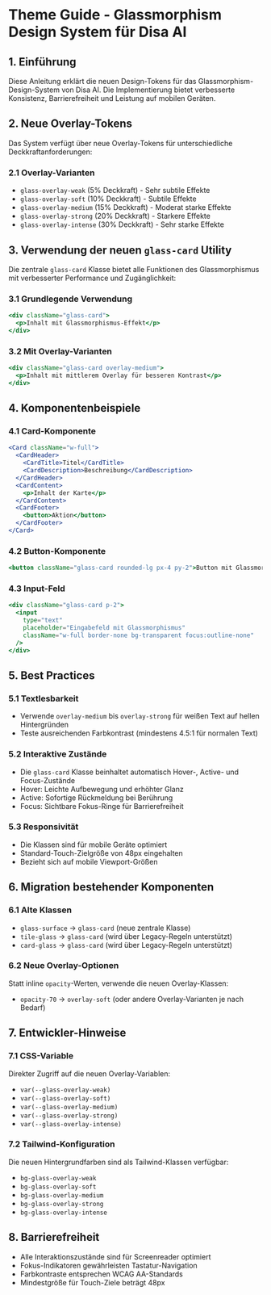 # Theme Guide - Glassmorphism Design System für Disa AI

## 1. Einführung

Diese Anleitung erklärt die neuen Design-Tokens für das Glassmorphism-Design-System von Disa AI. Die Implementierung bietet verbesserte Konsistenz, Barrierefreiheit und Leistung auf mobilen Geräten.

## 2. Neue Overlay-Tokens

Das System verfügt über neue Overlay-Tokens für unterschiedliche Deckkraftanforderungen:

### 2.1 Overlay-Varianten

- `glass-overlay-weak` (5% Deckkraft) - Sehr subtile Effekte
- `glass-overlay-soft` (10% Deckkraft) - Subtile Effekte
- `glass-overlay-medium` (15% Deckkraft) - Moderat starke Effekte
- `glass-overlay-strong` (20% Deckkraft) - Starkere Effekte
- `glass-overlay-intense` (30% Deckkraft) - Sehr starke Effekte

## 3. Verwendung der neuen `glass-card` Utility

Die zentrale `glass-card` Klasse bietet alle Funktionen des Glassmorphismus mit verbesserter Performance und Zugänglichkeit:

### 3.1 Grundlegende Verwendung

```jsx
<div className="glass-card">
  <p>Inhalt mit Glassmorphismus-Effekt</p>
</div>
```

### 3.2 Mit Overlay-Varianten

```jsx
<div className="glass-card overlay-medium">
  <p>Inhalt mit mittlerem Overlay für besseren Kontrast</p>
</div>
```

## 4. Komponentenbeispiele

### 4.1 Card-Komponente

```jsx
<Card className="w-full">
  <CardHeader>
    <CardTitle>Titel</CardTitle>
    <CardDescription>Beschreibung</CardDescription>
  </CardHeader>
  <CardContent>
    <p>Inhalt der Karte</p>
  </CardContent>
  <CardFooter>
    <button>Aktion</button>
  </CardFooter>
</Card>
```

### 4.2 Button-Komponente

```jsx
<button className="glass-card rounded-lg px-4 py-2">Button mit Glassmorphismus</button>
```

### 4.3 Input-Feld

```jsx
<div className="glass-card p-2">
  <input
    type="text"
    placeholder="Eingabefeld mit Glassmorphismus"
    className="w-full border-none bg-transparent focus:outline-none"
  />
</div>
```

## 5. Best Practices

### 5.1 Textlesbarkeit

- Verwende `overlay-medium` bis `overlay-strong` für weißen Text auf hellen Hintergründen
- Teste ausreichenden Farbkontrast (mindestens 4.5:1 für normalen Text)

### 5.2 Interaktive Zustände

- Die `glass-card` Klasse beinhaltet automatisch Hover-, Active- und Focus-Zustände
- Hover: Leichte Aufbewegung und erhöhter Glanz
- Active: Sofortige Rückmeldung bei Berührung
- Focus: Sichtbare Fokus-Ringe für Barrierefreiheit

### 5.3 Responsivität

- Die Klassen sind für mobile Geräte optimiert
- Standard-Touch-Zielgröße von 48px eingehalten
- Bezieht sich auf mobile Viewport-Größen

## 6. Migration bestehender Komponenten

### 6.1 Alte Klassen

- `glass-surface` → `glass-card` (neue zentrale Klasse)
- `tile-glass` → `glass-card` (wird über Legacy-Regeln unterstützt)
- `card-glass` → `glass-card` (wird über Legacy-Regeln unterstützt)

### 6.2 Neue Overlay-Optionen

Statt inline `opacity`-Werten, verwende die neuen Overlay-Klassen:

- `opacity-70` → `overlay-soft` (oder andere Overlay-Varianten je nach Bedarf)

## 7. Entwickler-Hinweise

### 7.1 CSS-Variable

Direkter Zugriff auf die neuen Overlay-Variablen:

- `var(--glass-overlay-weak)`
- `var(--glass-overlay-soft)`
- `var(--glass-overlay-medium)`
- `var(--glass-overlay-strong)`
- `var(--glass-overlay-intense)`

### 7.2 Tailwind-Konfiguration

Die neuen Hintergrundfarben sind als Tailwind-Klassen verfügbar:

- `bg-glass-overlay-weak`
- `bg-glass-overlay-soft`
- `bg-glass-overlay-medium`
- `bg-glass-overlay-strong`
- `bg-glass-overlay-intense`

## 8. Barrierefreiheit

- Alle Interaktionszustände sind für Screenreader optimiert
- Fokus-Indikatoren gewährleisten Tastatur-Navigation
- Farbkontraste entsprechen WCAG AA-Standards
- Mindestgröße für Touch-Ziele beträgt 48px
